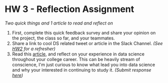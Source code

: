 #  HW 3 - Reflection Assignment

*Two quick things and 1 article to read and reflect on*

1. First, complete this quick feedback survey and share your opinion on the project, the class so far, and your teammates. 
2. Share a link to cool DS related tweet or article in the Slack Channel. *(See [HW2](../week2/hw2.md) for a refresher)*
3. Read this [article](https://www.thinkful.com/blog/what-is-data-science/), and reflect on your experience in data science throughout your college career. This can be heavily stream of conscience, I'm just curious to know what lead you into data science and why your interested in continuing to study it. *(Submit response [here](https://forms.gle/4Rschc63o4rXSbpT9))*



